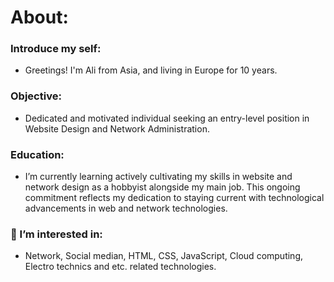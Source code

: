 # About:
### Introduce my self:
- Greetings! I'm Ali from Asia, and living in Europe for 10 years.
### Objective:
- Dedicated and motivated individual seeking an entry-level position in Website Design and Network Administration.
### Education:
- I’m currently learning actively cultivating my skills in website and network design as a hobbyist alongside my main job. This ongoing commitment reflects my dedication to staying current with technological advancements in web and network technologies.
### 👀 I’m interested in:
- Network, Social median, HTML, CSS, JavaScript, Cloud computing, Electro technics and etc. related technologies.

<!---
Alikakay/Alikakay is a ✨ special ✨ repository because its `README.md` (this file) appears on your GitHub profile.
You can click the Preview link to take a look at your changes.
--->
